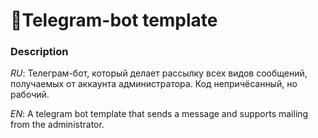 # 👻Telegram-bot template
### Description
*RU*: Телеграм-бот, который делает рассылку всех видов сообщений, получаемых от аккаунта администратора. Код непричёсанный, но рабочий. 

*EN*: A telegram bot template that sends a message and supports mailing from the administrator.

